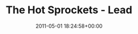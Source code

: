 ---
title:		"The Hot Sprockets - Lead"
type:		"photos"
mediatype:		"upload"
location:		"Louth, Ireland"
date:		"2011-05-01 18:24:58+00:00"
album:		"music"
filename:		"tim-hot-sprockets-under-mic.md"
series:		"vantastival"
cl_public_id:		"music/tim-hot-sprockets-under-mic"
cl_version:		1497004892
format:		"tiff"
bytes:		2983632
width:		954
height:		1440
colours:
- "#00685F"
- "#012208"
- "#00433C"
- "#007458"
- "#00494B"
- "#6DD38E"
- "#037E2C"
- "#142711"
- "#53874A"
- "#7EBB7D"
- "#00585B"
- "#1D1501"
- "#100502"
- "#067108"
- "#212812"
- "#577E00"
- "#1B180D"
- "#6F8051"
- "#07CC78"
- "#010101"
- "#0BBE56"
exposure_mode:		"Manual"
program:		"Manual"
aperture:		"6.3"
focal_length:		"75.0 mm"
iso:		"3200"
shutter_speed:		"1/200"
metering:		"Multi-segment"
flash:		"Off, Did not fire"
white_balance:		"Custom"
colour_temp:		"4950"
has_crop:		"false"
orientation:		"Horizontal (normal)"
camera_model:		"NIKON D7000"
lens_info:		"18-200mm f/3.5-5.6"
artist: "Matt Finucane"
x_resolution:		"300"
y_resolution:		"300"
---